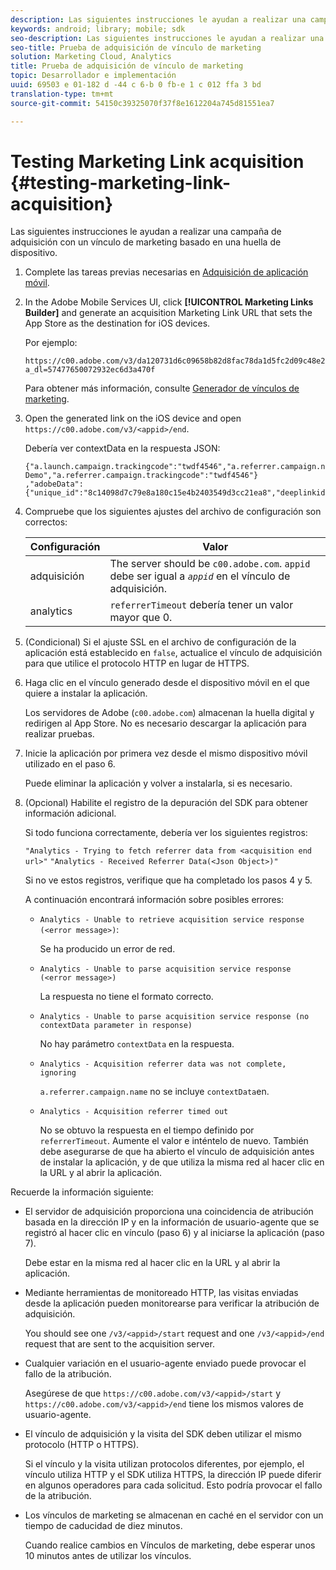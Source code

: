 ```yaml
---
description: Las siguientes instrucciones le ayudan a realizar una campaña de adquisición con un vínculo de marketing basado en una huella de dispositivo.
keywords: android; library; mobile; sdk
seo-description: Las siguientes instrucciones le ayudan a realizar una campaña de adquisición con un vínculo de marketing basado en una huella de dispositivo.
seo-title: Prueba de adquisición de vínculo de marketing
solution: Marketing Cloud, Analytics
title: Prueba de adquisición de vínculo de marketing
topic: Desarrollador e implementación
uuid: 69503 e 01-182 d -44 c 6-b 0 fb-e 1 c 012 ffa 3 bd
translation-type: tm+mt
source-git-commit: 54150c39325070f37f8e1612204a745d81551ea7

---
```



# Testing Marketing Link acquisition {#testing-marketing-link-acquisition}

Las siguientes instrucciones le ayudan a realizar una campaña de adquisición con un vínculo de marketing basado en una huella de dispositivo.

1. Complete las tareas previas necesarias en [Adquisición de aplicación móvil](/help/ios/acquisition-main/acquisition.md).
1. In the Adobe Mobile Services UI, click **[!UICONTROL Marketing Links Builder]** and generate an acquisition Marketing Link URL that sets the App Store as the destination for iOS devices.

   Por ejemplo:

   ```
   https://c00.adobe.com/v3/da120731d6c09658b82d8fac78da1d5fc2d09c48e21b3a55f9e2d7344e08425d/start?a_dl=57477650072932ec6d3a470f
   ```

   Para obtener más información, consulte [Generador de vínculos de marketing](/help/using/acquisition-main/c-marketing-links-builder/c-marketing-links-builder.md).


1. Open the generated link on the iOS device and open `https://c00.adobe.com/v3/<appid>/end`.

   Debería ver contextData en la respuesta JSON:

   ```js{"fingerprint":"bae91bb778f0ad52e37f0892961d06ac6a5c935b","endCallbacks":["***"],"timestamp":1464301217,"appguid":"da120731d6c09658b82d8fac78da1d5fc2d09c48e21b3a55f9e2d7344e08425d","contextData":
   {"a.launch.campaign.trackingcode":"twdf4546","a.referrer.campaign.name":"iOS Demo","a.referrer.campaign.trackingcode":"twdf4546"}
   ,"adobeData":{"unique_id":"8c14098d7c79e8a180c15e4b2403549d3cc21ea8","deeplinkid":"57477650072932ec6d3a470f"}}
   ```

1. Compruebe que los siguientes ajustes del archivo de configuración son correctos:

   | Configuración | Valor |
   |--- |--- |
   | adquisición | The server should be  `c00.adobe.com`. `appid` debe ser igual a *`appid`* en el vínculo de adquisición. |
   | analytics | `referrerTimeout` debería tener un valor mayor que 0. |

1. (Condicional) Si el ajuste SSL en el archivo de configuración de la aplicación está establecido en `false`, actualice el vínculo de adquisición para que utilice el protocolo HTTP en lugar de HTTPS.
1. Haga clic en el vínculo generado desde el dispositivo móvil en el que quiere a instalar la aplicación.

   Los servidores de Adobe (`c00.adobe.com`) almacenan la huella digital y redirigen al App Store. No es necesario descargar la aplicación para realizar pruebas.
1. Inicie la aplicación por primera vez desde el mismo dispositivo móvil utilizado en el paso 6.

   Puede eliminar la aplicación y volver a instalarla, si es necesario.
1. (Opcional) Habilite el registro de la depuración del SDK para obtener información adicional.

   Si todo funciona correctamente, debería ver los siguientes registros:

   `"Analytics - Trying to fetch referrer data from <acquisition end url>"`
   `"Analytics - Received Referrer Data(<Json Object>)"`

   Si no ve estos registros, verifique que ha completado los pasos 4 y 5.

   A continuación encontrará información sobre posibles errores:

   * `Analytics - Unable to retrieve acquisition service response (<error message>)`:

      Se ha producido un error de red.

   * `Analytics - Unable to parse acquisition service response (<error message>)`

      La respuesta no tiene el formato correcto.

   * `Analytics - Unable to parse acquisition service response (no contextData parameter in response)`

      No hay parámetro `contextData` en la respuesta.

   * `Analytics - Acquisition referrer data was not complete, ignoring`

      `a.referrer.campaign.name` no se incluye `contextData`en.

   * `Analytics - Acquisition referrer timed out`

      No se obtuvo la respuesta en el tiempo definido por `referrerTimeout`. Aumente el valor e inténtelo de nuevo. También debe asegurarse de que ha abierto el vínculo de adquisición antes de instalar la aplicación, y de que utiliza la misma red al hacer clic en la URL y al abrir la aplicación.

Recuerde la información siguiente:

* El servidor de adquisición proporciona una coincidencia de atribución basada en la dirección IP y en la información de usuario-agente que se registró al hacer clic en vínculo (paso 6) y al iniciarse la aplicación (paso 7).

   Debe estar en la misma red al hacer clic en la URL y al abrir la aplicación.

* Mediante herramientas de monitoreado HTTP, las visitas enviadas desde la aplicación pueden monitorearse para verificar la atribución de adquisición.

   You should see one `/v3/<appid>/start` request and one `/v3/<appid>/end` request that are sent to the acquisition server.

* Cualquier variación en el usuario-agente enviado puede provocar el fallo de la atribución.

   Asegúrese de que `https://c00.adobe.com/v3/<appid>/start` y `https://c00.adobe.com/v3/<appid>/end` tiene los mismos valores de usuario-agente.

* El vínculo de adquisición y la visita del SDK deben utilizar el mismo protocolo (HTTP o HTTPS).

   Si el vínculo y la visita utilizan protocolos diferentes, por ejemplo, el vínculo utiliza HTTP y el SDK utiliza HTTPS, la dirección IP puede diferir en algunos operadores para cada solicitud. Esto podría provocar el fallo de la atribución.

* Los vínculos de marketing se almacenan en caché en el servidor con un tiempo de caducidad de diez minutos.

   Cuando realice cambios en Vínculos de marketing, debe esperar unos 10 minutos antes de utilizar los vínculos.
